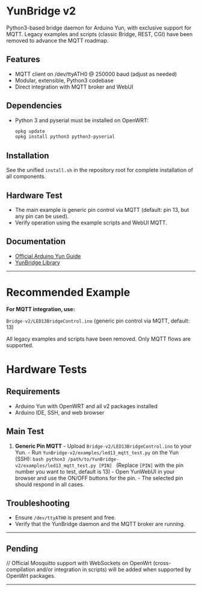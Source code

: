 
# YunBridge v2

Python3-based bridge daemon for Arduino Yun, with exclusive support for MQTT. Legacy examples and scripts (classic Bridge, REST, CGI) have been removed to advance the MQTT roadmap.

## Features
- MQTT client on /dev/ttyATH0 @ 250000 baud (adjust as needed)
- Modular, extensible, Python3 codebase
- Direct integration with MQTT broker and WebUI

## Dependencies
- Python 3 and pyserial must be installed on OpenWRT:
	```sh
	opkg update
	opkg install python3 python3-pyserial
	```

## Installation
See the unified `install.sh` in the repository root for complete installation of all components.

## Hardware Test
- The main example is generic pin control via MQTT (default: pin 13, but any pin can be used).
- Verify operation using the example scripts and WebUI MQTT.

## Documentation
- [Official Arduino Yun Guide](https://docs.arduino.cc/retired/getting-started-guides/ArduinoYun/)
- [YunBridge Library](https://docs.arduino.cc/retired/archived-libraries/YunBridgeLibrary/)

---

# Recommended Example

**For MQTT integration, use:**

`Bridge-v2/LED13BridgeControl.ino` (generic pin control via MQTT, default: 13)

All legacy examples and scripts have been removed. Only MQTT flows are supported.

# Hardware Tests

## Requirements
- Arduino Yun with OpenWRT and all v2 packages installed
- Arduino IDE, SSH, and web browser

## Main Test
1. **Generic Pin MQTT**
		- Upload `Bridge-v2/LED13BridgeControl.ino` to your Yun.
		- Run `YunBridge-v2/examples/led13_mqtt_test.py` on the Yun (SSH):
			```bash
			python3 /path/to/YunBridge-v2/examples/led13_mqtt_test.py [PIN]
			```
			(Replace `[PIN]` with the pin number you want to test, default is 13)
		- Open YunWebUI in your browser and use the ON/OFF buttons for the pin.
		- The selected pin should respond in all cases.

## Troubleshooting
- Ensure `/dev/ttyATH0` is present and free.
- Verify that the YunBridge daemon and the MQTT broker are running.

---

## Pending

// Official Mosquitto support with WebSockets on OpenWrt (cross-compilation and/or integration in scripts) will be added when supported by OpenWrt packages.

---
